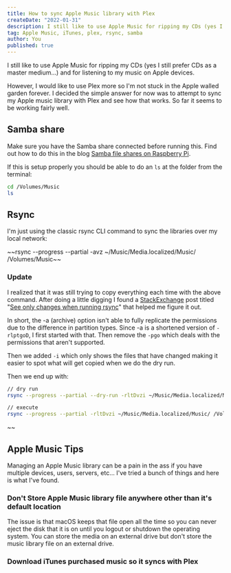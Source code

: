 ```yaml
---
title: How to sync Apple Music library with Plex
createDate: "2022-01-31"
description: I still like to use Apple Music for ripping my CDs (yes I still prefer CDs as a master medium...) and for listening to my music on Apple devices. However, I would like to use Plex more so I'm not stuck in the Apple walled garden forever.
tag: Apple Music, iTunes, plex, rsync, samba
author: You
published: true
---
```


I still like to use Apple Music for ripping my CDs (yes I still prefer CDs as a master medium...) and for listening to my music on Apple devices.

However, I would like to use Plex more so I'm not stuck in the Apple walled garden forever. I decided the simple answer for now was to attempt to sync my Apple music library with Plex and see how that works. So far it seems to be working fairly well.

## Samba share

Make sure you have the Samba share connected before running this. Find out how to do this in the blog [Samba file shares on Raspberry Pi](/blog/samba_file_shares_on_raspberry_pi).

If this is setup properly you should be able to do an `ls` at the folder from the terminal:

```bash
cd /Volumes/Music
ls
```

## Rsync

I'm just using the classic rsync CLI command to sync the libraries over my local network:

~~rsync --progress --partial -avz ~/Music/Media.localized/Music/ /Volumes/Music~~

### Update

I realized that it was still trying to copy everything each time with the above command. After doing a little digging I found a [StackExchange](/https://unix.stackexchange.com/) post titled "[See only changes when running rsync](https://unix.stackexchange.com/questions/341413/see-only-changes-when-running-rsync)" that helped me figure it out.

In short, the -a (archive) option isn't able to fully replicate the permissions due to the difference in partition types. Since -a is a shortened version of `-rlptgoD`, I first started with that. Then remove the `-pgo` which deals with the permissions that aren't supported.

Then we added `-i` which only shows the files that have changed making it easier to spot what will get copied when we do the dry run.

Then we end up with:

```bash
// dry run
rsync --progress --partial --dry-run -rltDvzi ~/Music/Media.localized/Music/ /Volumes/Music

// execute
rsync --progress --partial -rltDvzi ~/Music/Media.localized/Music/ /Volumes/Music
```

~~

## Apple Music Tips

Managing an Apple Music library can be a pain in the ass if you have multiple devices, users, servers, etc... I've tried a bunch of things and here is what I've found.

### Don't Store Apple Music library file anywhere other than it's default location

The issue is that macOS keeps that file open all the time so you can never eject the disk that it is on until you logout or shutdown the operating system. You can store the media on an external drive but don't store the music library file on an external drive.

### Download iTunes purchased music so it syncs with Plex
